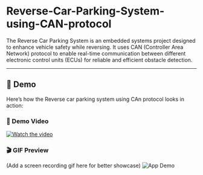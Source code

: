 # Reverse-Car-Parking-System-using-CAN-protocol
The Reverse Car Parking System is an embedded systems project designed to enhance vehicle safety while reversing. It uses CAN (Controller Area Network) protocol to enable real-time communication between different electronic control units (ECUs) for reliable and efficient obstacle detection.

---

## 🎥 Demo

Here’s how the Reverse car parking system using CAn protocol looks in action:

### 🎥 Demo Video

[![Watch the video](https://img.shields.io/badge/▶-Click%20to%20Play-red)](demo/demo.mp4)


### 🎬 GIF Preview
(Add a screen recording gif here for better showcase)
![App Demo](demo/demo.gif)

